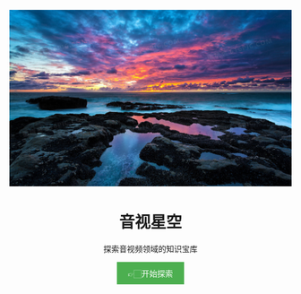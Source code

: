 <p align="center">
  <img src="/docs/.vuepress/public/images/logo.jpeg" alt="音视星空" />
</p>

<h1 align="center">音视星空</h1>

<p align="center">
  探索音视频领域的知识宝库
</p>

<p align="center">
  <a href="https://yangkun19921001.github.io/AudioVideoBlog" style="background-color: #4CAF50; color: white; padding: 10px 20px; text-decoration: none; text-align: center; display: inline-block;">👉🏻开始探索</a>
</p>
